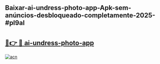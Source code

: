 ## Baixar-ai-undress-photo-app-Apk-sem-anúncios-desbloqueado-completamente-2025-#pl9al

# <h2><a href="https://ainizakaria.my?title=ai-undress-photo-app&ref=22M">🔗👉 🔴 ai-undress-photo-app</a></h2>

[![acn](https://github.com/user-attachments/assets/0f9c940e-d8b0-45ae-aac7-cd30a18b3e1c)](https://ainizakaria.my?title=ai-undress-photo-app&ref=22M)

